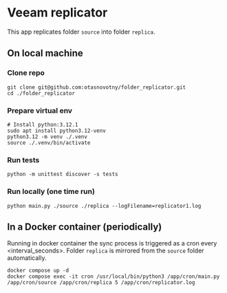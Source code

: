 # Veeam replicator

This app replicates folder `source` into folder `replica`.

## On local machine

### Clone repo
```
git clone git@github.com:otasnovotny/folder_replicator.git
cd ./folder_replicator
```

### Prepare virtual env
```
# Install python:3.12.1
sudo apt install python3.12-venv
python3.12 -m venv ./.venv
source ./.venv/bin/activate
```

### Run tests
```
python -m unittest discover -s tests
```

### Run locally (one time run)
```
python main.py ./source ./replica --logFilename=replicator1.log
```

## In a Docker container (periodically)

Running in docker container the sync process is triggered as a cron every <interval_seconds>. 
Folder `replica` is mirrored from the `source` folder automatically.

```
docker compose up -d
docker compose exec -it cron /usr/local/bin/python3 /app/cron/main.py /app/cron/source /app/cron/replica 5 /app/cron/replicator.log
```
